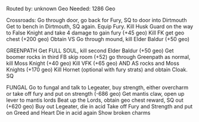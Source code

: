 Routed by: unknown
Geo Needed: 1286 Geo

Crossroads:
Go through door, go back for Fury, SQ to door into Dirtmouth
Get to bench in Dirtmouth, SQ again. Equip Fury.
Kill Husk Guard  on the way to False Knight and take 4 damage to gain fury (+45 geo)
Kill FK get geo chest (+200 geo)
Obtain VS
Go through mound, kill Elder Baldur (+50 geo)

GREENPATH
Get FULL SOUL, kill second Elder Baldur (+50 geo)
Get boomer rocks in third FB skip room (+52)
go through Greenpath as normal, kill Moss Knight (+40 geo)
Kill VFK (+65 geo) AND AS rocks and Moss Knights (+170 geo)
Kill Hornet (optional with fury strats) and obtain Cloak. SQ

FUNGAL
Go to fungal and talk to Legeater, buy strength, either overcharm or take off fury and put on strength (-686 geo)
Get mantis claw, open up lever to mantis lords
Beat up the Lords, obtain geo chest reward, SQ out (+620 geo)
Buy out Legeater, die in acid
Take off Fury and Strength and put on Greed and Heart
Die in acid again
Show broken charms


